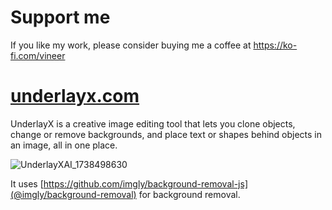 # Support me
If you like my work, please consider buying me a coffee at https://ko-fi.com/vineer

# [underlayx.com](https://underlayx.com)

UnderlayX is a creative image editing tool that lets you clone objects, change or remove backgrounds, and place text or shapes behind objects in an image, all in one place.

![UnderlayXAI_1738498630](https://github.com/user-attachments/assets/0a5c4f2c-e5b1-4a2f-bcb3-bf3ef80c4855)

It uses [https://github.com/imgly/background-removal-js](@imgly/background-removal) for background removal.
